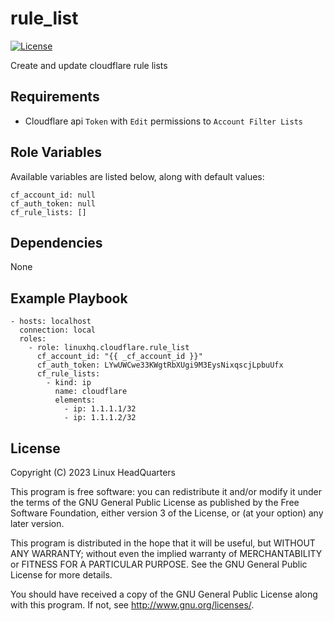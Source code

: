 # rule\_list

[![License](https://img.shields.io/badge/license-GPLv3-brightgreen.svg?style=flat)](COPYING)

Create and update cloudflare rule lists

## Requirements

* Cloudflare api `Token` with `Edit` permissions to `Account Filter Lists`

## Role Variables

Available variables are listed below, along with default values:

    cf_account_id: null
    cf_auth_token: null
    cf_rule_lists: []

## Dependencies

None

## Example Playbook

    - hosts: localhost
      connection: local
      roles:
        - role: linuxhq.cloudflare.rule_list
          cf_account_id: "{{ _cf_account_id }}"
          cf_auth_token: LYwUWCwe33KWgtRbXUgi9M3EysNixqscjLpbuUfx
          cf_rule_lists:
            - kind: ip
              name: cloudflare
              elements:
                - ip: 1.1.1.1/32
                - ip: 1.1.1.2/32

## License

Copyright (C) 2023 Linux HeadQuarters

This program is free software: you can redistribute it and/or modify
it under the terms of the GNU General Public License as published by
the Free Software Foundation, either version 3 of the License, or
(at your option) any later version.

This program is distributed in the hope that it will be useful,
but WITHOUT ANY WARRANTY; without even the implied warranty of
MERCHANTABILITY or FITNESS FOR A PARTICULAR PURPOSE. See the
GNU General Public License for more details.

You should have received a copy of the GNU General Public License
along with this program. If not, see <http://www.gnu.org/licenses/>.
